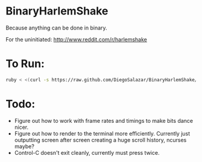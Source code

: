 BinaryHarlemShake
=================

Because anything can be done in binary.

For the uninitiated:
http://www.reddit.com/r/harlemshake

To Run:
=======
```bash
ruby < <(curl -s https://raw.github.com/DiegoSalazar/BinaryHarlemShake/master/harlem_bits.rb)
```

Todo:
=====

* Figure out how to work with frame rates and timings to make bits dance nicer.
* Figure out how to render to the terminal more efficiently. Currently just outputting screen after screen creating a huge scroll history, ncurses maybe?
* Control-C doesn't exit cleanly, currently must press twice.
